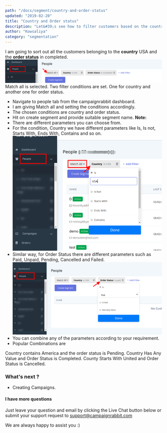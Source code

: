 ```yaml
---
path: "/docs/segment/country-and-order-status"
updated: "2019-02-20"
title: "Country and Order status"
description: "Let&#39;s see how to filter customers based on the country and order status"
author: "Kowsaliya"
category: "segmentation"
---
```

I am going to sort out all the customers belonging to the **country** USA and the **order status** in completed.
![segment](https://raw.githubusercontent.com/campaignrabbit/cr-media/master/images/docs/segmentation/segment.png)
Match all is selected.
Two filter conditions are set. One for country and another one for order status.
* Navigate to people tab from the campaignrabbit dashboard.
* I am giving Match all and setting the conditions accordingly.
* The chosen conditions are country and order status.
* Hit on create segment and provide suitable segment name.
**Note:**
* There are different parameters you can choose from.
* For the condition, Country we have different parameters like Is, Is not, Starts With, Ends With, Contains and so on.
![country](https://raw.githubusercontent.com/campaignrabbit/cr-media/master/images/docs/segmentation/country.png)
* Similar way, for Order Status there are different parameters such as Paid, Unpaid, Pending, Cancelled and Failed.
![order-status](https://raw.githubusercontent.com/campaignrabbit/cr-media/master/images/docs/segmentation/orderstatus.png)
* You can combine any of the parameters according to your requirement.
* Popular Combinations are

Country contains America and the order status is Pending.
Country Has Any Value and Order Status is Completed.
County Starts With United and Order Status is Cancelled.

### What's next ?
* Creating <link-text url="https://www.campaignrabbit.com/docs/campaigns/how-campaigns-work" target="_blank" rel="noopener">Campaigns.

#### I have more questions

Just leave your question and email by clicking the Live Chat button below or submit your support request to <support@campaignrabbit.com>

We are always happy to assist you :)
